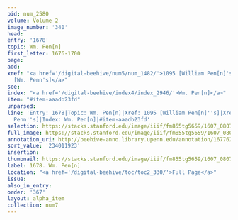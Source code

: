 ```yaml
---
pid: num_2580
volume: Volume 2
image_number: '340'
head:
entry: '1678'
topic: Wm. Pen[n]
first_letter: 1676-1700
page:
add:
xref: "<a href='/digital-beehive/num5/num_1482/'>1095 [William Pen[n]'s]</a>|<a href='/digital-beehive/num8/num_2897/'>1970
  [Wm. Penn's]</a>"
see:
index: "<a href='/digital-beehive/index4/index_2946/'>Wm. Pen[n]</a>"
item: "#item-aaadb23fd"
unparsed:
line: 'Entry: 1678|Topic: Wm. Pen[n]|Xref: 1095 [William Pen[n]''s]|Xref: 1970 [Wm.
  Penn''s]|Index: Wm. Pen[n]|#item-aaadb23fd'
selection: https://stacks.stanford.edu/image/iiif/fm855tg5659/1607_0807/827,1923,2976,1518/full/0/default.jpg
full_image: https://stacks.stanford.edu/image/iiif/fm855tg5659/1607_0807/full/full/0/default.jpg
annotation_uri: http://beehive-anno.library.upenn.edu/annotation/1677621725572
sort_value: '234011923'
insertion:
thumbnail: https://stacks.stanford.edu/image/iiif/fm855tg5659/1607_0807/827,1923,600,180/250,/0/default.jpg
label: 1678. Wm. Pen[n]
location: "<a href='/digital-beehive/toc/toc2_330/'>Full Page</a>"
issue:
also_in_entry:
order: '367'
layout: alpha_item
collection: num7
---
```

